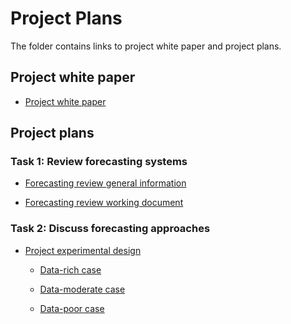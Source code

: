 Project Plans
================

<!-- README.md is generated from README.Rmd. Please edit that file -->

The folder contains links to project white paper and project plans.

## Project white paper

-   [Project white
    paper](https://docs.google.com/document/d/1uoHlO5Qyty6b4iBrHaEKuu426H6XOmNW82MeGei-JUU/edit?usp=sharing)

## Project plans

### Task 1: Review forecasting systems

-   [Forecasting review general
    information](https://docs.google.com/document/d/1TauXlBlfuXEpqeghkheh3qcWvKJLALg4TFAAXQaOePo/edit?usp=sharing)

-   [Forecasting review working
    document](https://docs.google.com/document/d/1LyjH9weXCmQYUcLBcFsBjzvFyoHi19yzqnKLbzWQga0/edit?usp=sharing)

### Task 2: Discuss forecasting approaches

-   [Project experimental
    design](https://docs.google.com/document/d/18rye1HAM-uqekJB2_noHI8iNBGb5oIPr/edit?usp=sharing&ouid=108654539371382020272&rtpof=true&sd=true)

    -   [Data-rich
        case](https://docs.google.com/document/d/1Vv0HF21G4T9uhZMbHOcbF6FPZwbATecmVG4Cm6mtsXk/edit?usp=sharing)

    -   [Data-moderate
        case](https://docs.google.com/document/d/1r1fYXdIdz59PwlzfXUBsT2vo0mJZl0YdRhWj5rdIzWc/edit?usp=sharing)

    -   [Data-poor
        case](https://docs.google.com/document/d/1NsbjPVU5zW3qcaFzsJI6ws8A_ByBbV9SevZZQzCpSyA/edit?usp=sharing)
